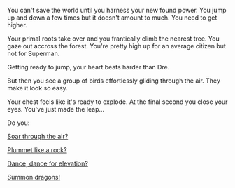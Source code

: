 You can't save the world until you harness your new found power. 
You jump up and down a few times but it doesn't amount to much. 
You need to get higher. 

Your primal roots take over and you frantically climb the nearest tree. You gaze out accross the forest. 
You're pretty high up for an average citizen but not for Superman.

Getting ready to jump, your heart beats harder than Dre.

But then you see a group of birds effortlessly gliding through the air. They make it look so easy.

Your chest feels like it's ready to explode. At the final second you close your eyes.
You've just made the leap...

Do you:

[Soar through the air?](../soar/soar.md)

[Plummet like a rock?](../plummet/plummet.md)

[Dance, dance for elevation?](../hammertime/hammertime.md)

[Summon dragons!](../dragons/fire-everywhere.md)
